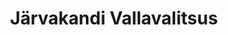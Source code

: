 ---
title: Järvakandi Vallavalitsus
maintainer_name: Selma Ustav
maintainer_email: selma.ustav@jarvakandi.ee
description: ''
---